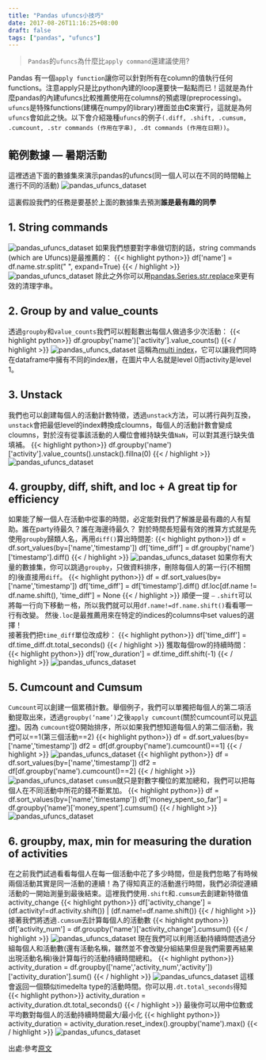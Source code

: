 ```yaml
---
title: "Pandas ufuncs小技巧"
date: 2017-08-26T11:16:25+08:00
draft: false
tags: ["pandas", "ufuncs"]
---
```


> `Pandas`的`ufuncs`為什麼比`apply command`還建議使用?

Pandas 有一個`apply function`讓你可以針對所有在column的值執行任何functions。注意apply只是比python內建的loop還要快一點點而已！這就是為什麼pandas的內建ufuncs比較推薦使用在columns的預處理(preprocessing)。\
`ufuncs`是特殊functions(建構在numpy的library)裡面並由**C**來實行，這就是為何`ufuncs`會如此之快。以下會介紹幾種`ufuncs`的例子`(.diff, .shift, .cumsum, .cumcount, .str commands (作用在字串), .dt commands (作用在日期))`。

## 範例數據 — 暑期活動
這裡透過下面的數據集來演示pandas的ufuncs(同一個人可以在不同的時間軸上進行不同的活動)
![pandas_ufuncs_dataset](/images/pandas_ufuncs_1.jpeg)

這裏假設我們的任務是要基於上面的數據集去預測**誰是最有趣的同學**
## 1. String commands
![pandas_ufuncs_dataset](/images/pandas_ufuncs_2.jpeg)
如果我們想要對字串做切割的話，string commands (which are Ufuncs)是最推薦的：
{{< highlight python>}}
df['name'] = df.name.str.split(" ", expand=True)
{{< / highlight >}}
![pandas_ufuncs_dataset](/images/pandas_ufuncs_3.jpeg)
除此之外你可以用[pandas.Series.str.replace](https://pandas.pydata.org/pandas-docs/stable/reference/api/pandas.Series.str.replace.html)來更有效的清理字串。

## 2. Group by and value_counts
透過`groupby`和`value_counts`我們可以輕鬆數出每個人做過多少次活動：
{{< highlight python>}}
df.groupby('name')['activity'].value_counts()
{{< / highlight >}}
![pandas_ufuncs_dataset](/images/pandas_ufuncs_4.jpeg)
這稱為[multi index](https://pandas.pydata.org/pandas-docs/stable/user_guide/advanced.html)，它可以讓我們同時在dataframe中擁有不同的index層，在圖片中人名就是level 0而activity是level 1。

## 3. Unstack
我們也可以創建每個人的活動計數特徵，透過`unstack`方法，可以將行與列互換，`unstack`會把最低level的index轉換成cloumns，每個人的活動計數會變成cloumns，對於沒有從事該活動的人欄位會維持缺失值`NaN`，可以對其進行缺失值填補。
{{< highlight python>}}
df.groupby('name')['activity'].value_counts().unstack().fillna(0)
{{< / highlight >}}
![pandas_ufuncs_dataset](/images/pandas_ufuncs_5.jpeg)

## 4. groupby, diff, shift, and loc + A great tip for efficiency
如果能了解一個人在活動中從事的時間，必定能對我們了解誰是最有趣的人有幫助。誰在party待最久？誰在海邊待最久？
對於時間長短最有效的推算方式就是先使用`groupby`歸類人名，再用`diff()`算出時間差:
{{< highlight python>}}
df = df.sort_values(by=['name','timestamp'])
df['time_diff'] = df.groupby('name')['timestamp'].diff()
{{< / highlight >}}
![pandas_ufuncs_dataset](/images/pandas_ufuncs_6.jpeg)
如果你有大量的數據集，你可以跳過`groupby`，只做資料排序，刪除每個人的第一行(不相關的)後直接用`diff`。
{{< highlight python>}}
df = df.sort_values(by=['name','timestamp'])
df['time_diff'] = df['timestamp'].diff()
df.loc[df.name != df.name.shift(), 'time_diff'] = None
{{< / highlight >}}
順便一提 ⎯ `.shift`可以將每一行向下移動ㄧ格，所以我們就可以用`df.name!=df.name.shift()`看看哪一行有改變。
然後`.loc`是最推薦用來在特定的indices的columns中set values的選擇！\
接著我們把`time_diff`單位改成秒：
{{< highlight python>}}
df['time_diff'] = df.time_diff.dt.total_seconds()
{{< / highlight >}}
獲取每個row的持續時間：
{{< highlight python>}}
df['row_duration'] = df.time_diff.shift(-1)
{{< / highlight >}}
![pandas_ufuncs_dataset](/images/pandas_ufuncs_7.jpeg)

## 5. Cumcount and Cumsum
`Cumcount`可以創建一個累積計數。舉個例子，我們可以單獨把每個人的第二項活動提取出來，透過`groupby(‘name’)`之後`apply cumcount`(關於cumcount可以見[這裡](http://python.usyiyi.cn/documents/Pandas_0j2/generated/pandas.core.groupby.GroupBy.cumcount.html))。因為
`cumcount`從0開始排序，所以如果我們想知道每個人的第二個活動，我們可以==1(第三個活動==2)
{{< highlight python>}}
df = df.sort_values(by=['name','timestamp'])
df2 = df[df.groupby('name').cumcount()==1]
{{< / highlight >}}
![pandas_ufuncs_dataset](/images/pandas_ufuncs_8.jpeg)
{{< highlight python>}}
df = df.sort_values(by=['name','timestamp'])
df2 = df[df.groupby('name').cumcount()==2]
{{< / highlight >}}
![pandas_ufuncs_dataset](/images/pandas_ufuncs_9.jpeg)
`cumsum`就只是對數字欄位的累加總和，我們可以把每個人在不同活動中所花的錢不斷累加。
{{< highlight python>}}
df = df.sort_values(by=['name','timestamp'])
df['money_spent_so_far'] = df.groupby(‘name’)['money_spent'].cumsum()
{{< / highlight >}}
![pandas_ufuncs_dataset](/images/pandas_ufuncs_10.jpeg)
## 6. groupby, max, min for measuring the duration of activities
在之前我們試過看看每個人在每一個活動中花了多少時間，但是我們忽略了有時候兩個活動其實是同一活動的連續！為了得知真正的活動進行時間，我們必須從連續活動的一開始測量到最後結束。這裡我們使用`.shift`和`.cumsum`去創建新特徵值activity_change
{{< highlight python>}}
df['activity_change'] = (df.activity!=df.activity.shift()) | (df.name!=df.name.shift())
{{< / highlight >}}
接著我們將透過`.cumsum`去計算每個人的活動數
{{< highlight python>}}
df['activity_num'] = df.groupby('name')['activity_change'].cumsum()
{{< / highlight >}}
![pandas_ufuncs_dataset](/images/pandas_ufuncs_11.jpeg)
現在我們可以利用活動持續時間透過分組每個人和活動數(還有活動名稱，雖然並不會改變分組結果但是我們需要再結果出現活動名稱)後計算每行的活動持續時間總和。
{{< highlight python>}}
activity_duration = df.groupby(['name','activity_num','activity'])['activity_duration'].sum()
{{< / highlight >}}
![pandas_ufuncs_dataset](/images/pandas_ufuncs_12.jpeg)
這樣會返回一個類似timedelta type的活動時間。你可以用`.dt.total_seconds`得知
{{< highlight python>}}
activity_duration = activity_duration.dt.total_seconds()
{{< / highlight >}}
最後你可以用中位數或平均數對每個人的活動持續時間最大/最小化
{{< highlight python>}}
activity_duration = activity_duration.reset_index().groupby('name').max()
{{< / highlight >}}
![pandas_ufuncs_dataset](/images/pandas_ufuncs_13.jpeg)

出處:參考[原文](https://medium.com/towards-data-science/pandas-tips-and-tricks-33bcc8a40bb9)